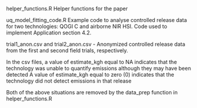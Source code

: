 helper_functions.R Helper functions for the paper

uq_model_fitting_code.R Example code to analyse controlled release data for two technologies: QOGI C and airborne NIR HSI. 
                        Code used to implement Application section 4.2.

trial1_anon.csv and trial2_anon.csv - Anonymized controlled release data from the first and second field trials, respectively.

In the csv files, a value of estimate_kgh equal to NA indicates that the technology was unable to quantify emissions although they may have been detected A value of estimate_kgh equal to zero (0) indicates that the technology did not detect emissions in that release

Both of the above situations are removed by the data_prep function in helper_functions.R
